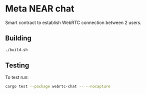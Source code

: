# Meta NEAR chat

Smart contract to establish WebRTC connection between 2 users.

## Building

```bash
./build.sh
```

## Testing

To test run:

```bash
cargo test --package webrtc-chat -- --nocapture
```

